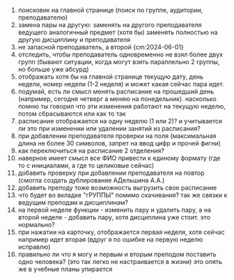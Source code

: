 1. поисковик на главной странице (поиск по группе, аудитории, преподавателю)
2. замена пары на другую:
      заменять на другого преподавателя ведущего аналогичный предмет (хотя бы)
      заменять полностью на другую дисциплину и преподавателя
3. не запасной преподаватель, а второй {cm:2024-06-01}
4. отследить, чтобы преподаватель одновременно не взял более двух групп (бывают ситуации, когда могут взять параллельно 2 группы, но больше уже абсурд)
5. отображать хотя бы на главной странице текущую дату, день недели, номер недели (1-2 неделя) и может какая сейчас пара идет.
6. подумай, есть ли смысл менять расписание на прошедший день (например, сегодня четверг а меняю на понедельник). насколько помню ты говорил что эти изменения работают на текущую неделю, потом сбрасываются или как то так
7. расписание отображается на одну неделю (1 или 2)? и учитывается ли это при изменении или удалении занятий из расписания?
8. при добавлении преподавателя проверки на поля (максимальная длина не более 30 символов, запрет на ввод цифр и прочей фигни)
9. как переключиться на расписание 2 отделения?
10. наверное имеет смысл все ФИО привести к единому формату (где то с инициалами, а где то целиковые сейчас)
11. добавить проверку при добавлении преподавателя на повтор (смогла создать дублирование АДельшина А.А.)
12. добавить преподу тоже возможность выгрузить свое расписание
13. что будет во вкладке "гРУППЫ" помимо скачивания? так же связки к ведущим преподам и дисциплинам?
14. на первой неделе функции - изменить пару и удалить пару, а на второй неделе - добавить пару, хотя дисциплина уже стоит. это нормально?
15. при нажатии на карточку, отображается первая неделя, хотя сейчас например идет вторая (вдруг я по ошибке на первую неделю исправлю)
16. правильно ли что я могу и первым и вторым преподом поставить одно человека? (это так легко не настраивается в жизни) это опять же в учебные планы упирается